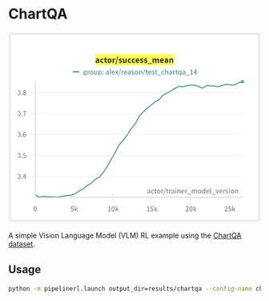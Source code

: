 # ChartQA

![learning curve](<learning_curve.png>)

A simple Vision Language Model (VLM) RL example using the [ChartQA dataset](https://arxiv.org/abs/2203.10244).

## Usage

```bash
python -m pipelinerl.launch output_dir=results/chartqa --config-name chartqa
```
